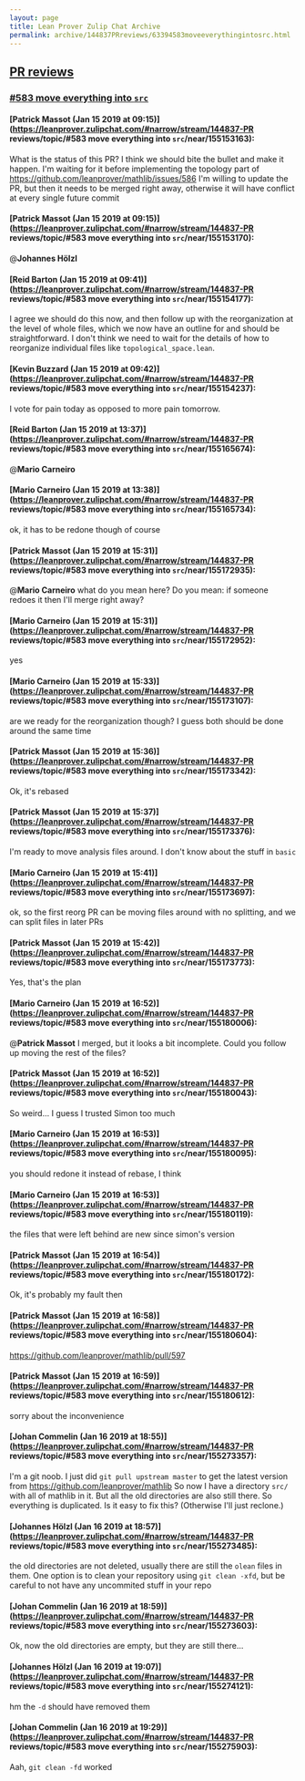 ```yaml
---
layout: page
title: Lean Prover Zulip Chat Archive 
permalink: archive/144837PRreviews/63394583moveeverythingintosrc.html
---
```


## [PR reviews](index.html)
### [#583 move everything into `src`](63394583moveeverythingintosrc.html)

#### [Patrick Massot (Jan 15 2019 at 09:15)](https://leanprover.zulipchat.com/#narrow/stream/144837-PR reviews/topic/#583 move everything into `src`/near/155153163):
What is the status of this PR? I think we should bite the bullet and make it happen. I'm waiting for it before implementing the topology part of https://github.com/leanprover/mathlib/issues/586 I'm willing to update the PR, but then it needs to be merged right away, otherwise it will have conflict at every single future commit

#### [Patrick Massot (Jan 15 2019 at 09:15)](https://leanprover.zulipchat.com/#narrow/stream/144837-PR reviews/topic/#583 move everything into `src`/near/155153170):
@**Johannes Hölzl**

#### [Reid Barton (Jan 15 2019 at 09:41)](https://leanprover.zulipchat.com/#narrow/stream/144837-PR reviews/topic/#583 move everything into `src`/near/155154177):
I agree we should do this now, and then follow up with the reorganization at the level of whole files, which we now have an outline for and should be straightforward. I don't think we need to wait for the details of how to reorganize individual files like `topological_space.lean`.

#### [Kevin Buzzard (Jan 15 2019 at 09:42)](https://leanprover.zulipchat.com/#narrow/stream/144837-PR reviews/topic/#583 move everything into `src`/near/155154237):
I vote for pain today as opposed to more pain tomorrow.

#### [Reid Barton (Jan 15 2019 at 13:37)](https://leanprover.zulipchat.com/#narrow/stream/144837-PR reviews/topic/#583 move everything into `src`/near/155165674):
@**Mario Carneiro**

#### [Mario Carneiro (Jan 15 2019 at 13:38)](https://leanprover.zulipchat.com/#narrow/stream/144837-PR reviews/topic/#583 move everything into `src`/near/155165734):
ok, it has to be redone though of course

#### [Patrick Massot (Jan 15 2019 at 15:31)](https://leanprover.zulipchat.com/#narrow/stream/144837-PR reviews/topic/#583 move everything into `src`/near/155172935):
@**Mario Carneiro** what do you mean here? Do you mean: if someone redoes it then I'll merge right away?

#### [Mario Carneiro (Jan 15 2019 at 15:31)](https://leanprover.zulipchat.com/#narrow/stream/144837-PR reviews/topic/#583 move everything into `src`/near/155172952):
yes

#### [Mario Carneiro (Jan 15 2019 at 15:33)](https://leanprover.zulipchat.com/#narrow/stream/144837-PR reviews/topic/#583 move everything into `src`/near/155173107):
are we ready for the reorganization though? I guess both should be done around the same time

#### [Patrick Massot (Jan 15 2019 at 15:36)](https://leanprover.zulipchat.com/#narrow/stream/144837-PR reviews/topic/#583 move everything into `src`/near/155173342):
Ok, it's rebased

#### [Patrick Massot (Jan 15 2019 at 15:37)](https://leanprover.zulipchat.com/#narrow/stream/144837-PR reviews/topic/#583 move everything into `src`/near/155173376):
I'm ready to move analysis files around. I don't know about the stuff in `basic`

#### [Mario Carneiro (Jan 15 2019 at 15:41)](https://leanprover.zulipchat.com/#narrow/stream/144837-PR reviews/topic/#583 move everything into `src`/near/155173697):
ok, so the first reorg PR can be moving files around with no splitting, and we can split files in later PRs

#### [Patrick Massot (Jan 15 2019 at 15:42)](https://leanprover.zulipchat.com/#narrow/stream/144837-PR reviews/topic/#583 move everything into `src`/near/155173773):
Yes, that's the plan

#### [Mario Carneiro (Jan 15 2019 at 16:52)](https://leanprover.zulipchat.com/#narrow/stream/144837-PR reviews/topic/#583 move everything into `src`/near/155180006):
@**Patrick Massot** I merged, but it looks a bit incomplete. Could you follow up moving the rest of the files?

#### [Patrick Massot (Jan 15 2019 at 16:52)](https://leanprover.zulipchat.com/#narrow/stream/144837-PR reviews/topic/#583 move everything into `src`/near/155180043):
So weird... I guess I trusted Simon too much

#### [Mario Carneiro (Jan 15 2019 at 16:53)](https://leanprover.zulipchat.com/#narrow/stream/144837-PR reviews/topic/#583 move everything into `src`/near/155180095):
you should redone it instead of rebase, I think

#### [Mario Carneiro (Jan 15 2019 at 16:53)](https://leanprover.zulipchat.com/#narrow/stream/144837-PR reviews/topic/#583 move everything into `src`/near/155180119):
the files that were left behind are new since simon's version

#### [Patrick Massot (Jan 15 2019 at 16:54)](https://leanprover.zulipchat.com/#narrow/stream/144837-PR reviews/topic/#583 move everything into `src`/near/155180172):
Ok, it's probably my fault then

#### [Patrick Massot (Jan 15 2019 at 16:58)](https://leanprover.zulipchat.com/#narrow/stream/144837-PR reviews/topic/#583 move everything into `src`/near/155180604):
https://github.com/leanprover/mathlib/pull/597

#### [Patrick Massot (Jan 15 2019 at 16:59)](https://leanprover.zulipchat.com/#narrow/stream/144837-PR reviews/topic/#583 move everything into `src`/near/155180612):
sorry about the inconvenience

#### [Johan Commelin (Jan 16 2019 at 18:55)](https://leanprover.zulipchat.com/#narrow/stream/144837-PR reviews/topic/#583 move everything into `src`/near/155273357):
I'm a git noob. I just did `git pull upstream master` to get the latest version from https://github.com/leanprover/mathlib
So now I have a directory `src/` with all of mathlib in it. But all the old directories are also still there. So everything is duplicated. Is it easy to fix this? (Otherwise I'll just reclone.)

#### [Johannes Hölzl (Jan 16 2019 at 18:57)](https://leanprover.zulipchat.com/#narrow/stream/144837-PR reviews/topic/#583 move everything into `src`/near/155273485):
the old directories are not deleted, usually there are still the `olean` files in them. One option is to clean your repository using `git clean -xfd`, but be careful to not have any uncommited stuff in your repo

#### [Johan Commelin (Jan 16 2019 at 18:59)](https://leanprover.zulipchat.com/#narrow/stream/144837-PR reviews/topic/#583 move everything into `src`/near/155273603):
Ok, now the old directories are empty, but they are still there...

#### [Johannes Hölzl (Jan 16 2019 at 19:07)](https://leanprover.zulipchat.com/#narrow/stream/144837-PR reviews/topic/#583 move everything into `src`/near/155274121):
hm the `-d` should have removed them

#### [Johan Commelin (Jan 16 2019 at 19:29)](https://leanprover.zulipchat.com/#narrow/stream/144837-PR reviews/topic/#583 move everything into `src`/near/155275903):
Aah, `git clean -fd` worked

